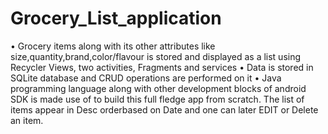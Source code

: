 # Grocery_List_application

• Grocery items along with its other attributes like size,quantity,brand,color/flavour is stored and displayed as a list
using Recycler Views, two activities, Fragments and services
• Data is stored in SQLite database and CRUD operations are performed on it
• Java programming language along with other development blocks of android SDK is made use
of to build this full fledge app from scratch. 
The list of items appear in Desc orderbased on Date and one can later EDIT or Delete an item.
